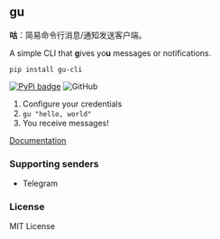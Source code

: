 ## gu

**咕**：简易命令行消息/通知发送客户端。

A simple CLI that **g**ives yo**u** messages or notifications.

```
pip install gu-cli
```

[![PyPi badge](https://img.shields.io/pypi/v/gu-cli.svg)](https://pypi.python.org/pypi/gu-cli) ![GitHub](https://img.shields.io/github/license/outloudvi/gu)


1. Configure your credentials
2. `gu "hello, world"`
3. You receive messages!

[Documentation](https://github.com/outloudvi/gu/tree/master/docs)

### Supporting senders

- Telegram

### License

MIT License
